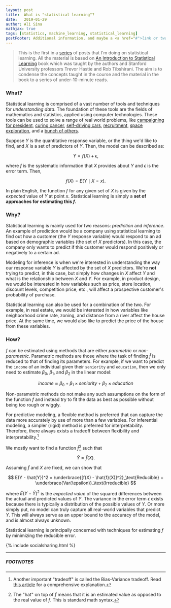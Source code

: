 ```yaml
---
layout: post
title:  What is "statistical learning"?
date:   2019-01-29
author: Ali Sina
mathjax: true
tags: [statistics, machine_learning, statistical_learning]
postFooter: Additional information, and maybe a <a href="#">link or two</a>.
---
```


> This is the first in a [series](https://alisiina.github.io/2019/01/28/statistical-learning-series.html) of posts that I'm doing on statistical learning. All the material is based on [An Introduction to Statistical Learning](http://www-bcf.usc.edu/~gareth/ISL/) book which was taught by the authors and Stanford University professors Trevor Hastie and Rob Tibshirani. The aim is to condense the concepts taught in the course and the material in the book to a series of under-10-minute reads.

### What?

Statistical learning is comprised of a vast number of tools and techniques for *understanding data*. The foundation of these tools are the fields of mathematics and statistics, applied using computer technologies. These tools can be used to solve a range of real world problems, like [campaigning for president](https://www.technologyreview.com/s/509026/how-obamas-team-used-big-data-to-rally-voters/), [curing cancer](https://news.mit.edu/2018/artificial-intelligence-model-learns-patient-data-cancer-treatment-less-toxic-0810), [self-driving cars](https://www.kdnuggets.com/2017/06/machine-learning-algorithms-used-self-driving-cars.html), [recruitment](https://harver.com/blog/machine-learning-in-recruitment/), [space exploration](https://rctom.hbs.org/submission/2018-a-space-odyssey-how-nasa-uses-machine-learning-for-space-exploration/), and a [bunch of others](https://www.forbes.com/sites/bernardmarr/2018/04/30/27-incredible-examples-of-ai-and-machine-learning-in-practice/).

Suppose $Y$ is the quantitative response variable, or the thing we'd like to find, and $X$ is a set of predictors of $Y$. Then, the  model can be described as:

$$ Y = f(X) + \epsilon, $$

where $f$ is the systematic information that $X$ provides about $Y$ and $\epsilon$ is the error term. Then,

$$ f(X) = E(Y \mid X = x). $$

In plain English, the function $f$ for any given set of $X$ is given by the *expected* value of $Y$ at point $x$. Statistical learning is simply a **set of approaches for estimating this $f$.**

### Why?

Statistical learning is mainly used for two reasons: *prediction* and *inference*. An example of prediction would be a company using statistical learning to find out how a customer (the $Y$ response variable) would respond to an ad based on demographic variables (the set of $X$ predictors). In this case, the company only wants to predict if this customer would respond positively or negatively to a certain ad.

Modeling for inference is when we're interested in understanding the way our response variable $Y$ is affected by the set of $X$ predictors. We're **not** trying to predict, in this case, but simply how changes in $X$ affect $Y$ and what is the relationship between $X$ and $Y$. For example, in product design, we would be interested in how variables such as price, store location, discount levels, competition price, etc., will affect a prospective customer's probability of purchase.

Statistical learning can also be used for a combination of the two. For example, in real estate, we would be interested in how variables like neighborhood crime rate, zoning, and distance from a river affect the house price. At the same time, we would also like to predict the price of the house from these variables.

### How?

$f$ can be estimated using methods that are either *parametric* or *non-parametric*. Parametric methods are those where the task of finding $\hat{f}$ is reduced to that of finding its parameters. For example, if we want to predict the `income` of an individual given their `seniority` and `education`, then we only need to estimate $\beta_0$, $\beta_1$, and $\beta_2$ in the linear model:

$$income \approx \beta_0 + \beta_1 \times seniority + \beta_2 \times education$$

Non-parametric methods do not make any such assumptions on the form of the function $f$ and instead try to fit the data as best as possible without being too rough or wiggly.

For predictive modeling, a flexible method is preferred that can capture the data more accurately by use of more than a few variables. For inferential modeling, a simpler (rigid) method is preferred for interpretability. Therefore, there always exists a tradeoff between flexibility and interpretability.[^1]

We mostly want to find a function $\hat{f}$[^2] such that

$$ \hat{Y} \approx \hat{f}(X). $$

Assuming $\hat{f}$ and $X$ are fixed, we can show that

$$ E(Y - \hat{Y})^2 = \underbrace{[f(X) - \hat{f}(X)]^2}_\text{Reducible} + \underbrace{Var(\epsilon)}_\text{Irreducible} $$

where $E(Y - \hat{Y})^2$ is the *expected value* of the squared differences between the actual and predicted values of $Y$. The variance in the error term $\epsilon$ exists because there is typically a distribution of the possible values of $Y$. Or more simply put, no model can truly capture all real-world variables that predict $Y$. This will always serve as an upper bound to the accuracy of the model, and is almost always unknown.

Statistical learning is principally concerned with techniques for estimating $f$ by minimizing the reducible error.


{% include socialsharing.html %}


* * *
##### FOOTNOTES

[^1]: Another important "tradeoff" is called the Bias-Variance tradeoff. Read [this article](https://scott.fortmann-roe.com/docs/BiasVariance.html) for a comprehensive explanation.
[^2]: The "hat" on top of $\hat{f}$ means that it is an estimated value as opposed to the real value of $f$. This is standard math syntax.
